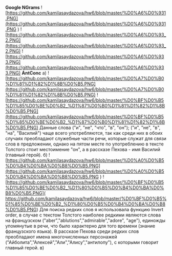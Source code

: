 **Google NGrams**
![https://github.com/kamilasaydazova/hw6/blob/master/%D0%A6%D0%931.PNG](https://github.com/kamilasaydazova/hw6/blob/master/%D0%A6%D0%931.PNG )
![https://github.com/kamilasaydazova/hw6/blob/master/%D0%A6%D0%93_2.PNG](https://github.com/kamilasaydazova/hw6/blob/master/%D0%A6%D0%93_2.PNG)
![https://github.com/kamilasaydazova/hw6/blob/master/%D0%A6%D0%933.PNG](https://github.com/kamilasaydazova/hw6/blob/master/%D0%A6%D0%933.PNG)
**AntConc**
а)  ![https://github.com/kamilasaydazova/hw6/blob/master/%D0%A7%D0%B0%D1%81%D1%82%D1%8B%D0%B5.PNG](https://github.com/kamilasaydazova/hw6/blob/master/%D0%A7%D0%B0%D1%81%D1%82%D1%8B%D0%B5.PNG)
![https://github.com/kamilasaydazova/hw6/blob/master/%D0%BF%D0%B5%D1%85%D0%BE%D0%B2_%D1%87%D0%B0%D1%81%D1%82%D1%8B%D0%B5.PNG](https://github.com/kamilasaydazova/hw6/blob/master/%D0%BF%D0%B5%D1%85%D0%BE%D0%B2_%D1%87%D0%B0%D1%81%D1%82%D1%8B%D0%B5.PNG)
Данные слова ("и", "не", "что", "в", "он"); ("и", "не", "в", "на", "Василий") чаще всего употребляются, так как среди них в обоих случаях преобладают служебные части речи, которые служат для связи слов в предложении, однако на пятом месте по употреблению в тексте Толстого стоит местоимение "он", а в рассказе Пехова - имя Василий (главный герой).
б) ![https://github.com/kamilasaydazova/hw6/blob/master/%D0%A0%D0%B5%D0%B4%D0%BA%D0%B8%D0%B5.PNG](https://github.com/kamilasaydazova/hw6/blob/master/%D0%A0%D0%B5%D0%B4%D0%BA%D0%B8%D0%B5.PNG )
![https://github.com/kamilasaydazova/hw6/blob/master/%D0%BF%D0%B5%D1%85%D0%BE%D0%B2_%D1%80%D0%B5%D0%B4%D0%BA%D0%B8%D0%B5.PNG]( https://github.com/kamilasaydazova/hw6/blob/master/%D0%BF%D0%B5%D1%85%D0%BE%D0%B2_%D1%80%D0%B5%D0%B4%D0%BA%D0%B8%D0%B5.PNG)
Для поиска редких слов я использовала функцию Invert order, в случае с текстом Толстого наиболее редкими являются слова на французском ("aber","ablutions","admirable","adore", "age"), единожды упомянутые в речи, что было характерно для того времени (знание французского языка). В рассказе Пехова среди редких слов преобладают имена многочисленных персонажей ("Айболита","Алексей","Али","Алису","антилопу"), с которыми говорит главный герой.
в) ![]( )
![]( )
![]( )
